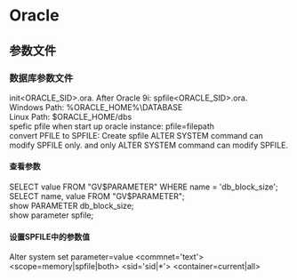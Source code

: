 # Oracle
## 参数文件
### 数据库参数文件
init<ORACLE_SID>.ora. After Oracle 9i: spfile<ORACLE_SID>.ora.  
Windows Path: %ORACLE_HOME%\DATABASE  
Linux Path: $ORACLE_HOME/dbs  
spefic pfile when start up oracle instance: pfile=filepath  
convert PFILE to SPFILE: Create spfile
ALTER SYSTEM command can modify SPFILE only. and only ALTER SYSTEM command can modify SPFILE.
#### 查看参数
SELECT value FROM "GV$PARAMETER" WHERE name = 'db_block_size';  
SELECT name, value FROM "GV$PARAMETER";  
show PARAMETER db_block_size;  
show parameter spfile;
#### 设置SPFILE中的参数值
Alter system set parameter=value <commnet='text'> <deferred> <scope=memory|spfile|both> <sid='sid|*'> <container=current|all>  
